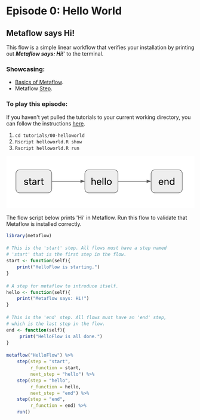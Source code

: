 # Episode 0: Hello World

## Metaflow says Hi!

This flow is a simple linear workflow that verifies your installation by printing out _**Metaflow says: Hi!**_' to the terminal.

### Showcasing:

- [Basics of Metaflow](../../../metaflow/basics.md).
- Metaflow [Step](../../../metaflow/basics.md#linear).

### To play this episode:

If you haven't yet pulled the tutorials to your current working directory, you can follow the instructions [here](../#pull-tutorials).

1. `cd tutorials/00-helloworld`
2. `Rscript helloworld.R show`
3. `Rscript helloworld.R run`

![](/assets/tutorial-episode-0.png)

The flow script below prints 'Hi' in Metaflow. Run this flow to validate that Metaflow is installed correctly.

```r title="helloworld.R"
library(metaflow)

# This is the 'start' step. All flows must have a step named
# 'start' that is the first step in the flow.
start <- function(self){
    print("HelloFlow is starting.")
}

# A step for metaflow to introduce itself.
hello <- function(self){
    print("Metaflow says: Hi!")
}

# This is the 'end' step. All flows must have an 'end' step,
# which is the last step in the flow.
end <- function(self){
     print("HelloFlow is all done.")
}

metaflow("HelloFlow") %>%
    step(step = "start",
         r_function = start,
         next_step = "hello") %>%
    step(step = "hello",
         r_function = hello,
         next_step = "end") %>%
    step(step = "end",
         r_function = end) %>%
    run()
```
